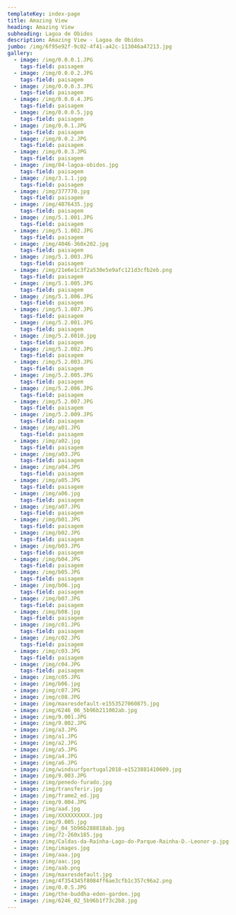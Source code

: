 ```yaml
---
templateKey: index-page
title: Amazing View
heading: Amazing View
subheading: Lagoa de Obidos
description: Amazing View - Lagoa de Obidos
jumbo: /img/6f95e92f-9c02-4f41-a42c-113046a47213.jpg
gallery:
  - image: /img/0.0.0.1.JPG
    tags-field: paisagem
  - image: /img/0.0.0.2.JPG
    tags-field: paisagem
  - image: /img/0.0.0.3.JPG
    tags-field: paisagem
  - image: /img/0.0.0.4.JPG
    tags-field: paisagem
  - image: /img/0.0.0.5.jpg
    tags-field: paisagem
  - image: /img/0.0.1.JPG
    tags-field: paisagem
  - image: /img/0.0.2.JPG
    tags-field: paisagem
  - image: /img/0.0.3.JPG
    tags-field: paisagem
  - image: /img/04-lagoa-obidos.jpg
    tags-field: paisagem
  - image: /img/3.1.1.jpg
    tags-field: paisagem
  - image: /img/377770.jpg
    tags-field: paisagem
  - image: /img/4876435.jpg
    tags-field: paisagem
  - image: /img/5.1.001.JPG
    tags-field: paisagem
  - image: /img/5.1.002.JPG
    tags-field: paisagem
  - image: /img/4046-360x202.jpg
    tags-field: paisagem
  - image: /img/5.1.003.JPG
    tags-field: paisagem
  - image: /img/21e6e1c3f2a530e5e9afc121d3cfb2eb.png
    tags-field: paisagem
  - image: /img/5.1.005.JPG
    tags-field: paisagem
  - image: /img/5.1.006.JPG
    tags-field: paisagem
  - image: /img/5.1.007.JPG
    tags-field: paisagem
  - image: /img/5.2.001.JPG
    tags-field: paisagem
  - image: /img/5.2.0010.jpg
    tags-field: paisagem
  - image: /img/5.2.002.JPG
    tags-field: paisagem
  - image: /img/5.2.003.JPG
    tags-field: paisagem
  - image: /img/5.2.005.JPG
    tags-field: paisagem
  - image: /img/5.2.006.JPG
    tags-field: paisagem
  - image: /img/5.2.007.JPG
    tags-field: paisagem
  - image: /img/5.2.009.JPG
    tags-field: paisagem
  - image: /img/a01.JPG
    tags-field: paisagem
  - image: /img/a02.jpg
    tags-field: paisagem
  - image: /img/a03.JPG
    tags-field: paisagem
  - image: /img/a04.JPG
    tags-field: paisagem
  - image: /img/a05.JPG
    tags-field: paisagem
  - image: /img/a06.jpg
    tags-field: paisagem
  - image: /img/a07.JPG
    tags-field: paisagem
  - image: /img/b01.JPG
    tags-field: paisagem
  - image: /img/b02.JPG
    tags-field: paisagem
  - image: /img/b03.JPG
    tags-field: paisagem
  - image: /img/b04.JPG
    tags-field: paisagem
  - image: /img/b05.JPG
    tags-field: paisagem
  - image: /img/b06.jpg
    tags-field: paisagem
  - image: /img/b07.JPG
    tags-field: paisagem
  - image: /img/b08.jpg
    tags-field: paisagem
  - image: /img/c01.JPG
    tags-field: paisagem
  - image: /img/c02.JPG
    tags-field: paisagem
  - image: /img/c03.JPG
    tags-field: paisagem
  - image: /img/c04.JPG
    tags-field: paisagem
  - image: /img/c05.JPG
  - image: /img/b06.jpg
  - image: /img/c07.JPG
  - image: /img/c08.JPG
  - image: /img/maxresdefault-e1553527060875.jpg
  - image: /img/6246_06_5b96b211002ab.jpg
  - image: /img/9.001.JPG
  - image: /img/9.002.JPG
  - image: /img/a3.JPG
  - image: /img/a1.JPG
  - image: /img/a2.JPG
  - image: /img/a5.JPG
  - image: /img/a4.JPG
  - image: /img/a6.JPG
  - image: /img/windsurfportugal2018-e1523881410609.jpg
  - image: /img/9.003.JPG
  - image: /img/penedo-furado.jpg
  - image: /img/transferir.jpg
  - image: /img/frame2_ed.jpg
  - image: /img/9.004.JPG
  - image: /img/aad.jpg
  - image: /img/XXXXXXXXXX.jpg
  - image: /img/9.005.jpg
  - image: /img/_04_5b96b288818ab.jpg
  - image: /img/72-260x185.jpg
  - image: /img/Caldas-da-Raínha-Lago-do-Parque-Rainha-D.-Leonor-p.jpg
  - image: /img/images.jpg
  - image: /img/aaa.jpg
  - image: /img/aac.jpg
  - image: /img/aab.png
  - image: /img/maxresdefault.jpg
  - image: /img/4f354345f8084ff6ae3cfb1c357c96a2.png
  - image: /img/0.0.5.JPG
  - image: /img/the-buddha-eden-garden.jpg
  - image: /img/6246_02_5b96b1f73c2b8.jpg
---
```

